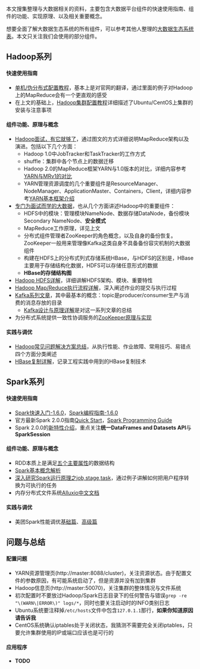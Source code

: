 本文搜集整理与大数据相关的资料，主要包含大数据平台组件的快速使用指南、组件的功能、实现原理、以及相关重要概念。

想要全面了解大数据生态系统的所有组件，可以参考其他人整理的[大数据生态系统表](http://hadoopecosystemtable.github.io)。本文只关注我们会使用的部分组件。

## Hadoop系列
#### 快速使用指南
- [单机/伪分布式配置教程](http://www.powerxing.com/install-hadoop/)，基本上是对官网的翻译，通过里面的例子对Hadoop上的MapReduce会有一个更直观的感受
- 在上文的基础上，[Hadoop集群配置教程](http://www.powerxing.com/install-hadoop-cluster/)详细描述了Ubuntu/CentOS上集群的安装与注意事项

#### 组件功能、原理与概念
- [Hadoop面试，有它就够了](http://www.jianshu.com/p/c97ff0ab5f49)，通过图文的方式详细说明MapReduce架构以及演进。包括以下几个方面：
    - Hadoop 1.0中JobTracker和TaskTracker的工作方式
    - shuffle：集群中各个节点上的数据迁移
    - Hadoop 2.0的MapReduce框架YARN与1.0版本的对比，详细内容参考[YARN与MRv1的对比](http://www.cnblogs.com/BYRans/p/5509403.html)
    - YARN管理资源调度的几个重要组件是ResourceManager、NodeManager、ApplicationMaster、Containers，Client，详细内容参考[YARN基本框架介绍](http://www.cnblogs.com/BYRans/p/5513991.html)
- [专门为面试而学的大数据](http://www.jianshu.com/p/9b1304a1db4d)，也从几个方面讲述Hadoop中的重要组件：
    - HDFS中的模块：管理模块NameNode、数据存储DataNode，备份模块Secondary NameNode、**安全模式**
    - MapReduce工作原理，详见上文
    - 分布式组件管理者ZooKeeper的角色概念，以及自身的备份恢复。ZooKeeper一般用来管理像Kafka这类自身不具备备份容灾机制的大数据组件
    - 构建在HDFS上的分布式列式存储系统HBase，与HDFS的区别是，HBase主要用于存储结构化数据，HDFS可以存储任意形式的数据
    - **HBase的存储结构图**
- [Hadoop HDFS详解](http://zheming.wang/blog/2015/07/24/17505A21-0204-48AB-8EBE-EAC911B22821/)，详细讲解HDFS架构、模块、重要特性
- [Hadoop Map/Reduce执行流程详解](http://zheming.wang/blog/2015/05/19/3AFF5BE8-593C-4F76-A72A-6A40FB140D4D/)，深入阐述作业的提交与执行过程
- [Kafka系列文章](http://blog.csdn.net/suifeng3051/article/category/2386223)，其中最基本的概念：topic是producer/consumer生产与消费的消息存放的目录
    - [Kafka设计与原理详解](http://blog.csdn.net/suifeng3051/article/details/48053965)是对这一系列文章的总结
- 为分布式系统提供一致性协调服务的[ZooKeeper原理与实现](http://www.wuzesheng.com/?p=2609) 

#### 实践与调优
- [Hadoop常见问题解决方案总结](http://zheming.wang/blog/2015/05/09/6C1B32E8-BC5F-4D31-AF20-B5DB048B46C3/)，从执行性能、作业故障、常用技巧、易错点四个方面分类阐述
- [HBase复制详解](http://weizijun.cn/2016/05/27/HBase复制详解/)，记录工程实践中用到的HBase复制技术

## Spark系列
#### 快速使用指南
- [Spark快速入门-1.6.0](http://www.cnblogs.com/BYRans/p/5199824.html)，[Spark编程指南-1.6.0](http://www.cnblogs.com/BYRans/p/5292763.html)
- 官方最新Spark 2.0.0指南[Quick Start](http://spark.apache.org/docs/latest/quick-start.html)，[Spark Programming Guide](http://spark.apache.org/docs/latest/programming-guide.html)
- Spark 2.0.0的[新特性介绍](http://litaotao.github.io/spark-2.0-faster-easier-smarter)，重点关注**统一DataFrames and Datasets API**与**SparkSession**

#### 组件功能、原理与概念
- RDD本质上是满足[五个主要属性](http://litaotao.github.io/spark-what-is-rdd)的数据结构
- [Spark基本概念解析](http://litaotao.github.io/spark-questions-concepts)
- [深入研究Spark运行原理之job,stage,task](http://litaotao.github.io/deep-into-spark-exection-model)，通过例子讲解如何把用户程序转换为可执行的任务
- 内存分布式文件系统[Alluxio中文文档](http://www.alluxio.org/docs/1.2/cn/index.html)

#### 实践与调优
- 美团Spark性能调优[基础篇](http://tech.meituan.com/spark-tuning-basic.html)、[高级篇](http://tech.meituan.com/spark-tuning-pro.html)

## 问题与总结
#### 配置问题
- YARN资源管理页(http://master:8088/cluster)，关注资源状态。由于配置文件的参数原因，有可能系统启动了，但是资源并没有加到集群
- Hadoop信息页(http://master:50070)，关注集群的整体情况与文件系统
- 初次配置时不要放过Hadoop/Spark日志目录下的任何警告与错误`grep -re "\(WARN\|ERROR\)" logs/*`，同时也要关注启动时的INFO类别日志
- Ubuntu系统要注释掉`/etc/hosts`文件中包含`127.0.1.1`那行，**如果你知道原因请告诉我**
- CentOS系统确认iptables处于关闭状态，我猜测不需要完全关闭iptables，只要允许集群使用的IP或端口应该也是可行的

#### 应用程序
- **TODO**
